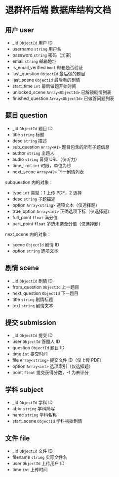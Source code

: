 # 退群杯后端 数据库结构文档

## 用户 user

- _id `ObjectId` 用户 ID
- username `string` 用户名
- password `string` 密码（加密）
- email `string` 邮箱地址
- is_email_verified `bool` 邮箱是否验证
- last_question `ObjectId` 最后做的题目
- last_scene `ObjectId` 最后看的剧情
- start_time `int` 最后做题开始时间
- unlocked_scene `Array<ObjectId>` 已解锁剧情列表
- finished_question `Array<ObjectId>` 已做答问题列表

## 题目 question

- _id `ObjectId` 题目 ID
- title `string` 标题
- desc `string` 描述
- sub_question `Array<#1>` 题目包含的所有子题信息
- author `string` 出题人
- audio `string` 音频 URL（仅听力）
- time_limit `int` 时限，单位为秒
- next_scene `Array<#2>` 下一剧情列表

subquestion 内的对象：

- type `int` 类型：1 上传 PDF，2 选择
- desc `string` 子题描述
- option `Array<string>` 选项文本（仅选择题）
- true_option `Array<int>` 正确选项下标（仅选择题）
- full_point `float` 满分值
- part_point `float` 多选未选全分值（仅选择题）

next_scene 内的对象：

- scene `ObjectId` 剧情 ID
- option `string` 选项文本

## 剧情 scene

- _id `ObjectId` 剧情 ID
- from_question `ObjectId` 上一题目
- next_question `ObjectId` 下一题目
- title `string` 剧情标题
- text `string` 剧情文本

## 提交 submission

- _id `ObjectId` 提交 ID
- user `ObjectId` 答题人 ID
- question `ObjectId` 题目 ID
- time `int` 提交时间
- file `Array<string>` 提交文件 ID（仅上传 PDF）
- option `Array<int>` 选项索引（仅选择题）
- point `float` 提交获得分数，-1 为未评分

## 学科 subject

- _id `ObjectId` 学科 ID
- abbr `string` 学科简写
- name `string` 学科名称
- start_scene `ObjectId` 学科初始剧情

## 文件 file

- _id `ObjectId` 文件 ID
- filename `string` 实际文件名
- user `ObjectId` 上传用户 ID
- time `int` 上传时间